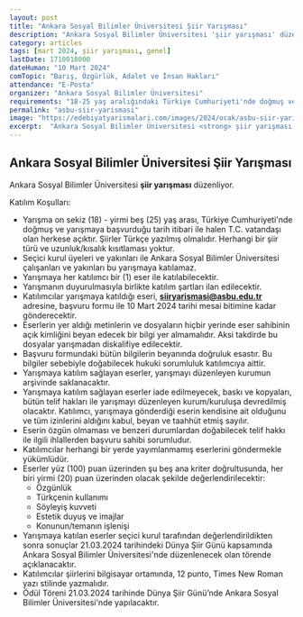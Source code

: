```yaml
---
layout: post
title: "Ankara Sosyal Bilimler Üniversitesi Şiir Yarışması"
description: "Ankara Sosyal Bilimler Üniversitesi 'şiir yarışması' düzenliyor."
category: articles
tags: [mart 2024, şiir yarışması, genel]
lastDate: 1710018000
dateHuman: "10 Mart 2024"
comTopic: "Barış, Özgürlük, Adalet ve İnsan Hakları"
attendance: "E-Posta"
organizer: "Ankara Sosyal Bilimler Üniversitesi"
requirements: "18-25 yaş aralığındaki Türkiye Cumhuriyeti'nde doğmuş ve yarışmaya başvurduğu tarih itibari ile halen TC vatandaşı olan herkes katılabilir."
permalink: "asbu-siir-yarismasi"
image: "https://edebiyatyarismalari.com/images/2024/ocak/asbu-siir-yarismasi.jpg"
excerpt:  "Ankara Sosyal Bilimler Üniversitesi <strong> şiir yarışması </strong> düzenliyor."
---
```


## Ankara Sosyal Bilimler Üniversitesi Şiir Yarışması
Ankara Sosyal Bilimler Üniversitesi **şiir yarışması** düzenliyor.  

Katılım Koşulları:
- Yarışma on sekiz (18) - yirmi beş (25) yaş arası, Türkiye Cumhuriyeti'nde doğmuş ve yarışmaya başvurduğu tarih itibari ile halen T.C. vatandaşı olan herkese açıktır. Şiirler Türkçe yazılmış olmalıdır. Herhangi bir şiir türü ve uzunluk/kısalık kısıtlaması yoktur.
- Seçici kurul üyeleri ve yakınları ile Ankara Sosyal Bilimler Üniversitesi çalışanları ve yakınları bu yarışmaya katılamaz.
- Yarışmaya her katılımcı bir (1) eser ile katılabilecektir.
- Yarışmanın duyurulmasıyla birlikte katılım şartları ilan edilecektir.
- Katılımcılar yarışmaya katıldığı eseri, **siiryarismasi@asbu.edu.tr** adresine, başvuru formu ile 10 Mart 2024 tarihi mesai bitimine kadar gönderecektir.
- Eserlerin yer aldığı metinlerin ve dosyaların hiçbir yerinde eser sahibinin açık kimliğini beyan edecek bir bilgi yer almamalıdır. Aksi takdirde bu dosyalar yarışmadan diskalifiye edilecektir.
- Başvuru formundaki bütün bilgilerin beyanında doğruluk esastır. Bu bilgiler sebebiyle doğabilecek hukuki sorumluluk katılımcıya aittir.
- Yarışmaya katılım sağlayan eserler, yarışmayı düzenleyen kurumun arşivinde saklanacaktır.
- Yarışmaya katılım sağlayan eserler iade edilmeyecek, baskı ve kopyaları, bütün telif hakları ile yarışmayı düzenleyen kurum/kuruluşa devredilmiş olacaktır. Katılımcı, yarışmaya gönderdiği eserin kendisine ait olduğunu ve tüm izinlerini aldığını kabul, beyan ve taahhüt etmiş sayılır.
- Eserin özgün olmaması ve benzeri durumlardan doğabilecek telif hakkı ile ilgili ihlallerden başvuru sahibi sorumludur.
- Katılımcılar herhangi bir yerde yayımlanmamış eserlerini göndermekle yükümlüdür.
- Eserler yüz (100) puan üzerinden şu beş ana kriter doğrultusunda, her biri yirmi (20) puan üzerinden olacak şekilde değerlendirilecektir:
    - Özgünlük
    - Türkçenin kullanımı 
    - Söyleyiş kuvveti
    - Estetik duyuş ve imajlar
    - Konunun/temanın işlenişi
- Yarışmaya katılan eserler seçici kurul tarafından değerlendirildikten sonra sonuçlar 21.03.2024 tarihindeki Dünya Şiir Günü kapsamında Ankara Sosyal Bilimler Üniversitesi'nde düzenlenecek olan törende açıklanacaktır.
- Katılımcılar şiirlerini bilgisayar ortamında, 12 punto, Times New Roman yazı stilinde yazmalıdır.
- Ödül Töreni 21.03.2024 tarihinde Dünya Şiir Günü’nde Ankara Sosyal Bilimler Üniversitesi'nde yapılacaktır.